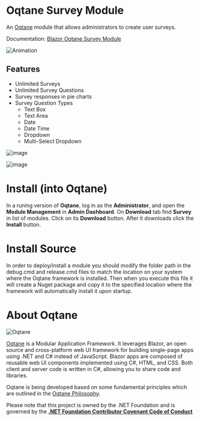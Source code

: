 # Oqtane Survey Module
An [Oqtane](https://github.com/oqtane/oqtane.framework) module that allows administrators to create user surveys.

Documentation: [Blazor Oqtane Survey Module](https://blazorhelpwebsite.com/ViewBlogPost/48)

![Animation](https://user-images.githubusercontent.com/1857799/108630910-2d215e80-741c-11eb-91eb-8249195728fa.gif)

## Features

* Unlimited Surveys
* Unlimited Survey Questions
* Survey responses in pie charts 
* Survey Question Types
  * Text Box
  * Text Area
  * Date
  * Date Time
  * Dropdown
  * Multi-Select Dropdown

![image](https://user-images.githubusercontent.com/1857799/109429945-7d1b9a80-79b3-11eb-92fe-6a98090f16a2.png)

![image](https://user-images.githubusercontent.com/1857799/109429948-80168b00-79b3-11eb-8c84-620093a98c08.png)

# Install (into Oqtane)

In a runing version of **Oqtane**, log in as the **Administrator**, and open the **Module Management** in **Admin Dashboard**. On **Download** tab find **Survey** in list of modules. Click on its **Download** button. After it downloads click the **Install** button.

# Install Source
In order to deploy/install a module you should modify the folder path in the debug.cmd and release.cmd files to match the location on your system where the Oqtane framework is installed. Then when you execute this file it will create a Nuget package and copy it to the specified location where the framework will automatically install it upon startup.

# About Oqtane
![Oqtane](https://github.com/oqtane/framework/blob/master/oqtane.png?raw=true "Oqtane")

[Oqtane](https://github.com/oqtane/oqtane.framework) is a Modular Application Framework. It leverages Blazor, an open source and cross-platform web UI framework for building single-page apps using .NET and C# instead of JavaScript. Blazor apps are composed of reusable web UI components implemented using C#, HTML, and CSS. Both client and server code is written in C#, allowing you to share code and libraries.

Oqtane is being developed based on some fundamental principles which are outlined in the [Oqtane Philosophy](https://www.oqtane.org/Resources/Blog/PostId/538/oqtane-philosophy).

Please note that this project is owned by the .NET Foundation and is governed by the **[.NET Foundation Contributor Covenant Code of Conduct](https://dotnetfoundation.org/code-of-conduct)**
